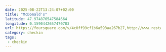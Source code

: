 ```yaml
---
date: 2025-08-22T13:24:07+02:00
title: "McDonald's"
latitude: 47.974876547584664
longitude: 0.1590442657470703
url: https://foursquare.com/v/4c0ff99cf1b6a593aa267b27,http://www.restaurants.mcdonalds.fr/mcdonalds-allonnes
category: checkin
tags:
 - checkin
---
```

